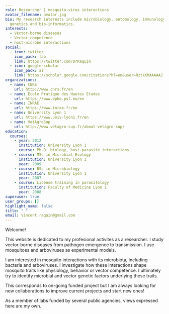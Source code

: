 ```yaml
---
role: Researcher | mosquito-virus interactions
avatar_filename: avatar.jpg
bio: My research interests include microbiology, entomology, immunology,
  genetics and bio-informatics.
interests:
  - Vector-borne diseases
  - Vector competence
  - host-microbe interactions
social:
  - icon: twitter
    icon_pack: fab
    link: https://twitter.com/DrRaquin
  - icon: google-scholar
    icon_pack: ai
    link: https://scholar.google.com/citations?hl=en&user=RztkKMAAAAAJ
organizations:
  - name: CNRS
    url: http://www.cnrs.fr/en
  - name: Ecole Pratique des Hautes Etudes
    url: https://www.ephe.psl.eu/en
  - name: INRAE
    url: https://www.inrae.fr/en
  - name: University Lyon 1
    url: https://www.univ-lyon1.fr/en
  - name: VetAgroSup
    url: http://www.vetagro-sup.fr/about-vetagro-sup/
education:
  courses:
    - year: 2012
      institution: University Lyon 1
      course: Ph.D. biology, host-parasite interactions
    - course: MSc in Microbial Ecology
      institution: University Lyon 1
      year: 2009
    - course: BSc in Microbiology
      institution: University Lyon 1
      year: 2007
    - course: License training in parasitology
      institution: Faculty of Medicine Lyon 1
      year: 2008
superuser: true
user_groups: []
highlight_name: false
title: " "
email: vincent.raquin@gmail.com
---
```

Welcome!

This website is dedicated to my profesional activites as a researcher. I study vector-borne diseases from pathogen emergence to transmission. I use mosquitoes and arboviruses as experimental models.

I am interested in mosquito interactions with its microbiota, including bacteria and arboviruses. I investigate how these interactions shape mosquito traits like physiology, behavior or vector competence. I ultimately try to identify microbial and vector genetic factors underlying these traits.

This corresponds to on-going funded project but I am always looking for new collaborations to improve current projects and start new ones! 

As a member of labs funded by several public agencies, views expressed here are my own.